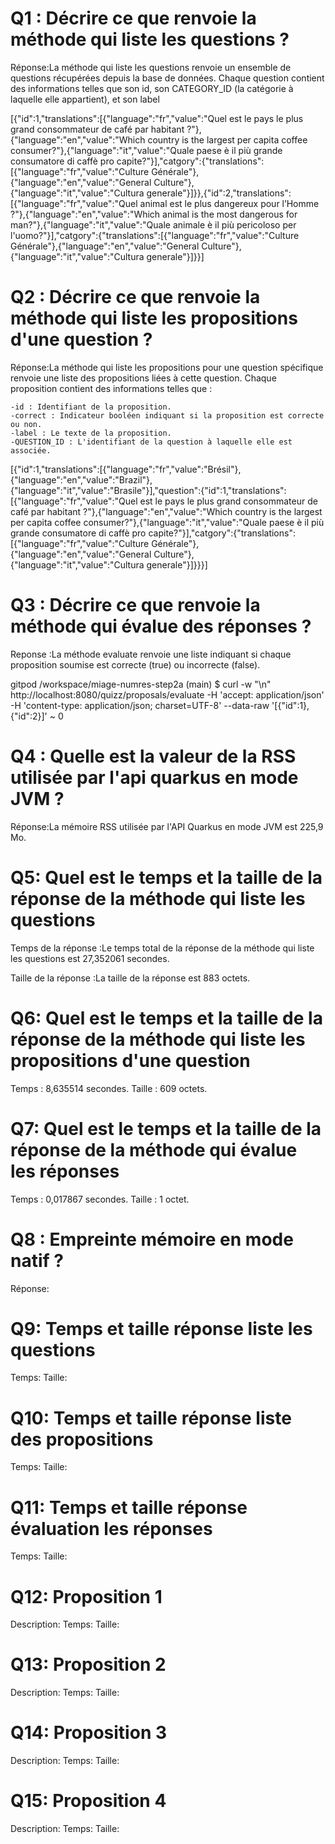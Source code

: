 # Q1 : Décrire ce que renvoie la méthode qui liste les questions ?
Réponse:La méthode qui liste les questions renvoie un ensemble de questions récupérées depuis la base de données. Chaque question contient des informations telles que son id, son CATEGORY_ID (la catégorie à laquelle elle appartient), et son label

[{"id":1,"translations":[{"language":"fr","value":"Quel est le pays le plus grand consommateur de café par habitant ?"},{"language":"en","value":"Which country is the largest per capita coffee consumer?"},{"language":"it","value":"Quale paese è il più grande consumatore di caffè pro capite?"}],"catgory":{"translations":[{"language":"fr","value":"Culture Générale"},{"language":"en","value":"General Culture"},{"language":"it","value":"Cultura generale"}]}},{"id":2,"translations":[{"language":"fr","value":"Quel animal est le plus dangereux pour l’Homme ?"},{"language":"en","value":"Which animal is the most dangerous for man?"},{"language":"it","value":"Quale animale è il più pericoloso per l'uomo?"}],"catgory":{"translations":[{"language":"fr","value":"Culture Générale"},{"language":"en","value":"General Culture"},{"language":"it","value":"Cultura generale"}]}}]
# Q2 : Décrire ce que renvoie la méthode qui liste les propositions d'une question ?
Réponse:La méthode qui liste les propositions pour une question spécifique renvoie une liste des propositions liées à cette question. Chaque proposition contient des informations telles que :

    -id : Identifiant de la proposition.
    -correct : Indicateur booléen indiquant si la proposition est correcte ou non.
    -label : Le texte de la proposition.
    -QUESTION_ID : L'identifiant de la question à laquelle elle est associée.


[{"id":1,"translations":[{"language":"fr","value":"Brésil"},{"language":"en","value":"Brazil"},{"language":"it","value":"Brasile"}],"question":{"id":1,"translations":[{"language":"fr","value":"Quel est le pays le plus grand consommateur de café par habitant ?"},{"language":"en","value":"Which country is the largest per capita coffee consumer?"},{"language":"it","value":"Quale paese è il più grande consumatore di caffè pro capite?"}],"catgory":{"translations":[{"language":"fr","value":"Culture Générale"},{"language":"en","value":"General Culture"},{"language":"it","value":"Cultura generale"}]}}}]

# Q3 : Décrire ce que renvoie la méthode qui évalue des réponses ?
Reponse :La méthode evaluate renvoie une liste indiquant si chaque proposition soumise est correcte (true) ou incorrecte (false).

gitpod /workspace/miage-numres-step2a (main) $ curl -w "\n" http://localhost:8080/quizz/proposals/evaluate  -H 'accept: application/json'  -H 'content-type: application/json; charset=UTF-8' --data-raw '[{"id":1},{"id":2}]' ~
0
# Q4 : Quelle est la valeur de la RSS utilisée par l'api quarkus en mode JVM ?
Réponse:La mémoire RSS utilisée par l'API Quarkus en mode JVM est 225,9 Mo.

# Q5: Quel est le temps et la taille de la réponse  de la méthode qui liste les questions
Temps de la réponse :Le temps total de la réponse de la méthode qui liste les questions est 27,352061 secondes.

Taille de la réponse :La taille de la réponse est 883 octets.

# Q6: Quel est le temps et la taille de la réponse  de la méthode qui liste les propositions d'une question
Temps : 8,635514 secondes.
Taille : 609 octets.
# Q7: Quel est le temps et la taille de la réponse  de la méthode qui évalue les réponses
Temps : 0,017867 secondes.
Taille : 1 octet.


# Q8 : Empreinte mémoire en mode natif ?
Réponse:

# Q9: Temps et  taille  réponse   liste les questions
Temps:
Taille:

# Q10: Temps et  taille  réponse  liste des propositions
Temps:
Taille:

# Q11: Temps et  taille  réponse  évaluation les réponses
Temps:
Taille:

# Q12:  Proposition 1
Description:
Temps:
Taille:

# Q13:  Proposition 2
Description:
Temps:
Taille:

# Q14:  Proposition 3
Description:
Temps:
Taille:

# Q15:  Proposition 4
Description:
Temps:
Taille:
